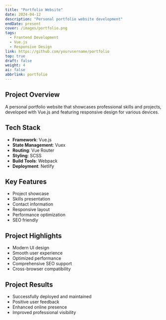 ```yaml
---
title: "Portfolio Website"
date: 2024-04-12
description: "Personal portfolio website development"
endDate: present
cover: /images/portfolio.png
tags:
  - Frontend Development
  - Vue.js
  - Responsive Design
link: https://github.com/yourusername/portfolio
top: true
draft: false
weight: 4
ai: false
abbrlink: portfolio
---
```


## Project Overview

A personal portfolio website that showcases professional skills and projects, developed with Vue.js and featuring responsive design for various devices.

## Tech Stack

- **Framework**: Vue.js
- **State Management**: Vuex
- **Routing**: Vue Router
- **Styling**: SCSS
- **Build Tools**: Webpack
- **Deployment**: Netlify

## Key Features

- Project showcase
- Skills presentation
- Contact information
- Responsive layout
- Performance optimization
- SEO friendly

## Project Highlights

- Modern UI design
- Smooth user experience
- Optimized performance
- Comprehensive SEO support
- Cross-browser compatibility

## Project Results

- Successfully deployed and maintained
- Positive user feedback
- Enhanced online presence
- Improved professional visibility 